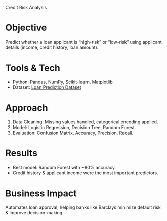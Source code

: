  Credit Risk Analysis

# Objective
Predict whether a loan applicant is “high-risk” or “low-risk” using applicant details (income, credit history, loan amount).

# Tools & Tech
- Python: Pandas, NumPy, Scikit-learn, Matplotlib
- Dataset: [Loan Prediction Dataset](https://www.kaggle.com/datasets/altruistdelhite04/loan-prediction-problem-dataset)

# Approach
1. Data Cleaning: Missing values handled, categorical encoding applied.
2. Model: Logistic Regression, Decision Tree, Random Forest.
3. Evaluation: Confusion Matrix, Accuracy, Precision, Recall.

# Results
- Best model: Random Forest with ~80% accuracy.
- Credit history & applicant income were the most important predictors.

# Business Impact
Automates loan approval, helping banks like Barclays minimize default risk & improve decision-making.
